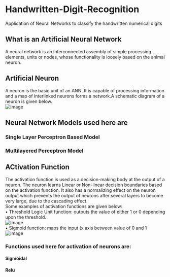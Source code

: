 # Handwritten-Digit-Recognition
Application of Neural Networks to classify the handwritten numerical digits
## What is an Artificial Neural Network
A neural network is an interconnected assembly of simple processing elements, units or nodes, whose functionality is loosely based on the animal neuron.
## Artificial Neuron
A neuron is the basic unit of an ANN. It is capable of processing information and a map of interlinked neurons forms a network.A schematic diagram of a neuron is given below.<br>
![image](https://user-images.githubusercontent.com/51396552/127305116-d2daf62d-7397-4045-81b0-6e33568afbfe.png)<br>
## Neural Network Models used here are 
### Single Layer Perceptron Based Model
### Multilayered Perceptron Model
## ACtivation Function
The activation function is used as a decision-making body at the output of a neuron. The neuron learns Linear or Non-linear decision boundaries based on the activation function. It also has a normalizing effect on the neuron output which prevents the output of neurons after several layers to become very large, due to the cascading effect.<br>
Some examples of activation functions are given below:<br>
•	Threshold Logic Unit function: outputs the value of either 1 or 0 depending upon the threshold.<br>
![image](https://user-images.githubusercontent.com/51396552/127305606-68cd8a69-15c1-424d-b630-dc21ae5faa67.png)<br>
•	Sigmoid function: maps the input (x axis between value of 0 and 1<br>
![image](https://user-images.githubusercontent.com/51396552/127305678-1efa00f3-3f62-4a2b-80d1-d0914bb55768.png)<br>
### Functions used here for activation of neurons are: 
#### Sigmoidal 
#### Relu
 
